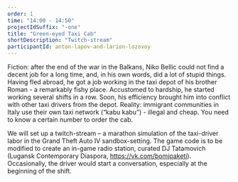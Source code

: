```yaml
---
order: 1
time: "14:00 - 14:50"
projectIdSuffix: "-one"
title: "Green-eyed Taxi Cab"
shortDescription: "Twitch-stream"
participantId: anton-lapov-and-larion-lozovoy
---
```


Fiction: after the end of the war in the Balkans, Niko Bellic could not find a decent job for a long time, and, in his own words, did a lot of stupid things. Having fled abroad, he got a job working in the taxi depot of his brother Roman - a remarkably fishy place. Accustomed to hardship, he started working several shifts in a row. Soon, his efficiency brought him into conflict with other taxi drivers from the depot. Reality: immigrant communities in Italy use their own taxi network (“kabu kabu”) - illegal and cheap. You need to know a certain number to order the cab.

We will set up a twitch-stream – a marathon simulation of the taxi-driver labor in the Grand Theft Auto IV sandbox-setting. The game code is to be modified to create an in-game radio station, curated DJ Tatamovich (Lugansk Contemporary Diaspora, https://vk.com/bomjpaketi). Occasionally, the driver would start a conversation, especially at the beginning of the shift.

